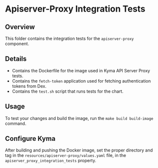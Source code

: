 # Apiserver-Proxy Integration Tests

## Overview

This folder contains the integration tests for the `apiserver-proxy` component.

## Details
- Contains the Dockerfile for the image used in Kyma API Server Proxy tests.
- Contains the `fetch-token` application used for fetching authentication tokens from Dex.
- Contains the `test.sh` script that runs tests for the chart.

## Usage

To test your changes and build the image, run the `make build build-image` command.

## Configure Kyma

After building and pushing the Docker image, set the proper directory and tag in the `resources/apiserver-proxy/values.yaml` file, in the `apiserver_proxy_integration_tests` property.

